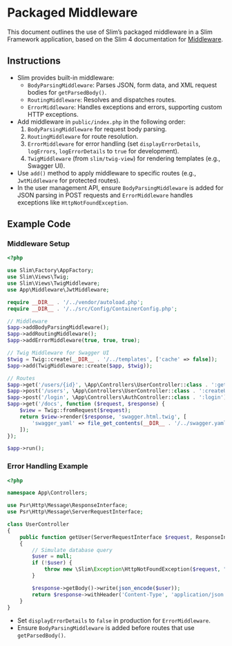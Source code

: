 # Packaged Middleware

This document outlines the use of Slim’s packaged middleware in a Slim Framework application, based on the Slim 4 documentation for [Middleware](#/docs/v4/concepts/middleware.html).

## Instructions

- Slim provides built-in middleware:
  - `BodyParsingMiddleware`: Parses JSON, form data, and XML request bodies for `getParsedBody()`.
  - `RoutingMiddleware`: Resolves and dispatches routes.
  - `ErrorMiddleware`: Handles exceptions and errors, supporting custom HTTP exceptions.
- Add middleware in `public/index.php` in the following order:
  1. `BodyParsingMiddleware` for request body parsing.
  2. `RoutingMiddleware` for route resolution.
  3. `ErrorMiddleware` for error handling (set `displayErrorDetails`, `logErrors`, `logErrorDetails` to `true` for development).
  4. `TwigMiddleware` (from `slim/twig-view`) for rendering templates (e.g., Swagger UI).
- Use `add()` method to apply middleware to specific routes (e.g., `JwtMiddleware` for protected routes).
- In the user management API, ensure `BodyParsingMiddleware` is added for JSON parsing in POST requests and `ErrorMiddleware` handles exceptions like `HttpNotFoundException`.

## Example Code

### Middleware Setup
```php
<?php

use Slim\Factory\AppFactory;
use Slim\Views\Twig;
use Slim\Views\TwigMiddleware;
use App\Middleware\JwtMiddleware;

require __DIR__ . '/../vendor/autoload.php';
require __DIR__ . '/../src/Config/ContainerConfig.php';

// Middleware
$app->addBodyParsingMiddleware();
$app->addRoutingMiddleware();
$app->addErrorMiddleware(true, true, true);

// Twig Middleware for Swagger UI
$twig = Twig::create(__DIR__ . '/../templates', ['cache' => false]);
$app->add(TwigMiddleware::create($app, $twig));

// Routes
$app->get('/users/{id}', \App\Controllers\UserController::class . ':getUser')->add(new JwtMiddleware());
$app->post('/users', \App\Controllers\UserController::class . ':createUser');
$app->post('/login', \App\Controllers\AuthController::class . ':login');
$app->get('/docs', function ($request, $response) {
    $view = Twig::fromRequest($request);
    return $view->render($response, 'swagger.html.twig', [
        'swagger_yaml' => file_get_contents(__DIR__ . '/../swagger.yaml'),
    ]);
});

$app->run();
```

### Error Handling Example
```php
<?php

namespace App\Controllers;

use Psr\Http\Message\ResponseInterface;
use Psr\Http\Message\ServerRequestInterface;

class UserController
{
    public function getUser(ServerRequestInterface $request, ResponseInterface $response, string $id): ResponseInterface
    {
        // Simulate database query
        $user = null;
        if (!$user) {
            throw new \Slim\Exception\HttpNotFoundException($request, "User not found");
        }

        $response->getBody()->write(json_encode($user));
        return $response->withHeader('Content-Type', 'application/json');
    }
}
```

- Set `displayErrorDetails` to `false` in production for `ErrorMiddleware`.
- Ensure `BodyParsingMiddleware` is added before routes that use `getParsedBody()`.